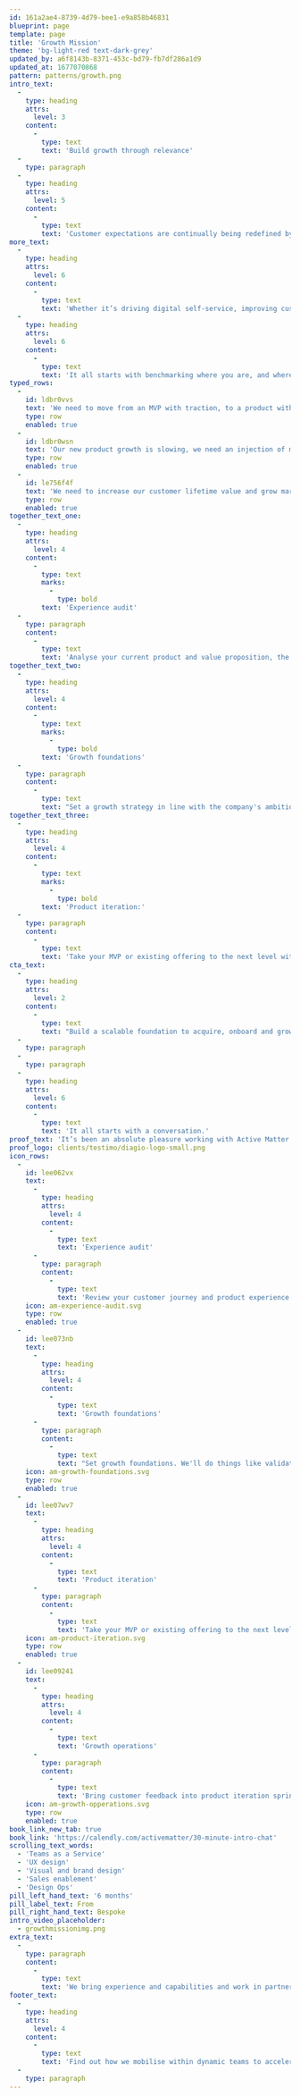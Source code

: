 ```yaml
---
id: 161a2ae4-8739-4d79-bee1-e9a858b46831
blueprint: page
template: page
title: 'Growth Mission'
theme: 'bg-light-red text-dark-grey'
updated_by: a6f8143b-8371-453c-bd79-fb7df286a1d9
updated_at: 1677070868
pattern: patterns/growth.png
intro_text:
  -
    type: heading
    attrs:
      level: 3
    content:
      -
        type: text
        text: 'Build growth through relevance'
  -
    type: paragraph
  -
    type: heading
    attrs:
      level: 5
    content:
      -
        type: text
        text: 'Customer expectations are continually being redefined by market-leading experiences. We help companies navigate the improvements in their product and service to stay relevant and build deeper, more connected customer relationships.'
more_text:
  -
    type: heading
    attrs:
      level: 6
    content:
      -
        type: text
        text: 'Whether it’s driving digital self-service, improving customer retention, enabling teams or streamlining operations, we bring human-centred design, technology and commercial strategy to help our clients fly.'
  -
    type: heading
    attrs:
      level: 6
    content:
      -
        type: text
        text: 'It all starts with benchmarking where you are, and where you aspire to be.'
typed_rows:
  -
    id: ldbr0vvs
    text: 'We need to move from an MVP with traction, to a product with imapact'
    type: row
    enabled: true
  -
    id: ldbr0wsn
    text: 'Our new product growth is slowing, we need an injection of momentum'
    type: row
    enabled: true
  -
    id: le756f4f
    text: 'We need to increase our customer lifetime value and grow market share'
    type: row
    enabled: true
together_text_one:
  -
    type: heading
    attrs:
      level: 4
    content:
      -
        type: text
        marks:
          -
            type: bold
        text: 'Experience audit'
  -
    type: paragraph
    content:
      -
        type: text
        text: 'Analyse your current product and value proposition, the customer journey and the market positioning to find the leverage points for growth. At this stage, we’ll also challenge whether the product is even worthy to scale.'
together_text_two:
  -
    type: heading
    attrs:
      level: 4
    content:
      -
        type: text
        marks:
          -
            type: bold
        text: 'Growth foundations'
  -
    type: paragraph
    content:
      -
        type: text
        text: "Set a growth strategy in line with the company's ambition, define assumptions and set boundaries, product-market fit, build your team and get funding for success."
together_text_three:
  -
    type: heading
    attrs:
      level: 4
    content:
      -
        type: text
        marks:
          -
            type: bold
        text: 'Product iteration:'
  -
    type: paragraph
    content:
      -
        type: text
        text: 'Take your MVP or existing offering to the next level with our support to optimise it with upgraded UX, design, content and regular bi-weekly releases'
cta_text:
  -
    type: heading
    attrs:
      level: 2
    content:
      -
        type: text
        text: "Build a scalable foundation to acquire, onboard and grow customers in a sustainable way. Let's kickstart your next phase."
  -
    type: paragraph
  -
    type: paragraph
  -
    type: heading
    attrs:
      level: 6
    content:
      -
        type: text
        text: 'It all starts with a conversation.'
proof_text: 'It’s been an absolute pleasure working with Active Matter. The professionalism in taking time to understand our business and requirements has been fantastic.'
proof_logo: clients/testimo/diagio-logo-small.png
icon_rows:
  -
    id: lee062vx
    text:
      -
        type: heading
        attrs:
          level: 4
        content:
          -
            type: text
            text: 'Experience audit'
      -
        type: paragraph
        content:
          -
            type: text
            text: 'Review your customer journey and product experience to find the key leverage points for growth.'
    icon: am-experience-audit.svg
    type: row
    enabled: true
  -
    id: lee073nb
    text:
      -
        type: heading
        attrs:
          level: 4
        content:
          -
            type: text
            text: 'Growth foundations'
      -
        type: paragraph
        content:
          -
            type: text
            text: "Set growth foundations. We'll do things like validate assumptions, improve the product-market fit, develop your brand & content and structure the team for success."
    icon: am-growth-foundations.svg
    type: row
    enabled: true
  -
    id: lee07wv7
    text:
      -
        type: heading
        attrs:
          level: 4
        content:
          -
            type: text
            text: 'Product iteration'
      -
        type: paragraph
        content:
          -
            type: text
            text: 'Take your MVP or existing offering to the next level with our support to optimise it with upgraded UX, design, content and regular bi-weekly releases.'
    icon: am-product-iteration.svg
    type: row
    enabled: true
  -
    id: lee09241
    text:
      -
        type: heading
        attrs:
          level: 4
        content:
          -
            type: text
            text: 'Growth operations'
      -
        type: paragraph
        content:
          -
            type: text
            text: 'Bring customer feedback into product iteration sprints, build marketing and brand-enhancing tools and build systems and capabilities to execute consistently brilliant customer experiences at scale.'
    icon: am-growth-opperations.svg
    type: row
    enabled: true
book_link_new_tab: true
book_link: 'https://calendly.com/activematter/30-minute-intro-chat'
scrolling_text_words:
  - 'Teams as a Service'
  - 'UX design'
  - 'Visual and brand design'
  - 'Sales enablement'
  - 'Design Ops'
pill_left_hand_text: '6 months'
pill_label_text: From
pill_right_hand_text: Bespoke
intro_video_placeholder:
  - growthmissionimg.png
extra_text:
  -
    type: paragraph
    content:
      -
        type: text
        text: 'We bring experience and capabilities and work in partnership with your teams to create the impact you need to make. '
footer_text:
  -
    type: heading
    attrs:
      level: 4
    content:
      -
        type: text
        text: 'Find out how we mobilise within dynamic teams to accelerate growth.'
  -
    type: paragraph
---
```

